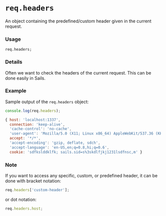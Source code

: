 # `req.headers`

An object containing the predefined/custom header given in the current request.

### Usage

```usage
req.headers;
```

### Details

Often we want to check the headers of the current request. This can be done easily in Sails.

### Example

Sample output of the `req.headers` object:

```javascript
console.log(req.headers);

{ host: 'localhost:1337',
  connection: 'keep-alive',
  'cache-control': 'no-cache',
  'user-agent': 'Mozilla/5.0 (X11; Linux x86_64) AppleWebKit/537.36 (KHTML, like Gecko) Chrome/41.0.2272.89 Safari/537.36',
  accept: '*/*',
  'accept-encoding': 'gzip, deflate, sdch',
  'accept-language': 'en-US,en;q=0.8,hi;q=0.6',
  cookie: 'sdfkslddklfk; sails.sid=s%3skdlfjkj1231lsdfnsc,m' }
```


### Note

If you want to access any specific, custom, or predefined header, it can be done with bracket notation:

```javascript
req.headers['custom-header'];
```

or dot notation:

```javascript
req.headers.host;
```
<docmeta name="displayName" value="req.headers">
<docmeta name="pageType" value="property">

